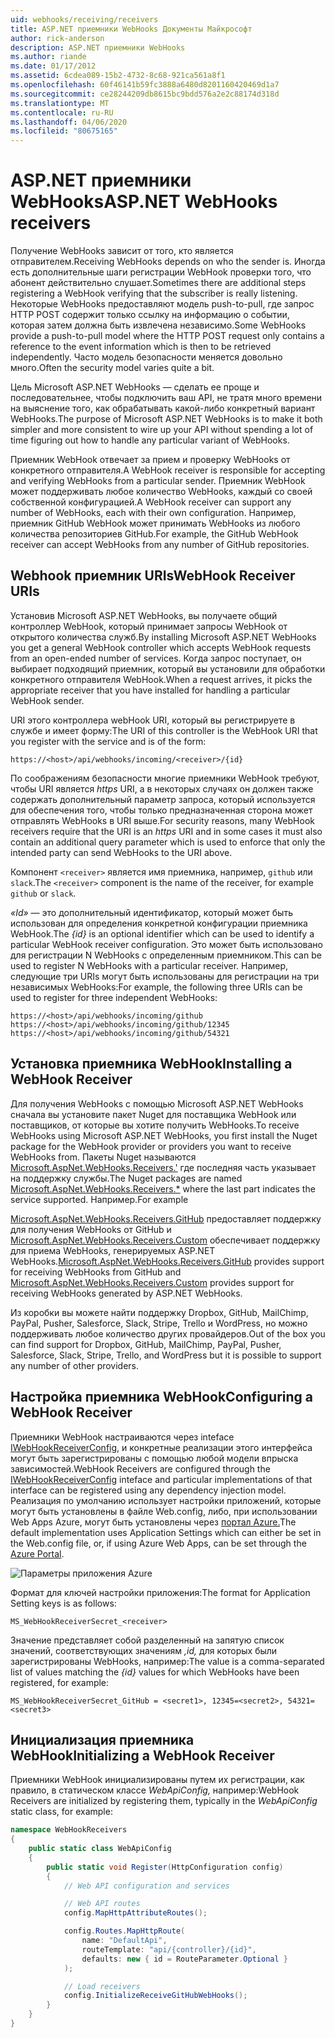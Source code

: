 ```yaml
---
uid: webhooks/receiving/receivers
title: ASP.NET приемники WebHooks Документы Майкрософт
author: rick-anderson
description: ASP.NET приемники WebHooks
ms.author: riande
ms.date: 01/17/2012
ms.assetid: 6cdea089-15b2-4732-8c68-921ca561a8f1
ms.openlocfilehash: 60f46141b59fc3888a6480d8201160420469d1a7
ms.sourcegitcommit: ce28244209db8615bc9bdd576a2e2c88174d318d
ms.translationtype: MT
ms.contentlocale: ru-RU
ms.lasthandoff: 04/06/2020
ms.locfileid: "80675165"
---
```

# <a name="aspnet-webhooks-receivers"></a><span data-ttu-id="12ae7-103">ASP.NET приемники WebHooks</span><span class="sxs-lookup"><span data-stu-id="12ae7-103">ASP.NET WebHooks receivers</span></span>

<span data-ttu-id="12ae7-104">Получение WebHooks зависит от того, кто является отправителем.</span><span class="sxs-lookup"><span data-stu-id="12ae7-104">Receiving WebHooks depends on who the sender is.</span></span> <span data-ttu-id="12ae7-105">Иногда есть дополнительные шаги регистрации WebHook проверки того, что абонент действительно слушает.</span><span class="sxs-lookup"><span data-stu-id="12ae7-105">Sometimes there are additional steps registering a WebHook verifying that the subscriber is really listening.</span></span> <span data-ttu-id="12ae7-106">Некоторые WebHooks предоставляют модель push-to-pull, где запрос HTTP POST содержит только ссылку на информацию о событии, которая затем должна быть извлечена независимо.</span><span class="sxs-lookup"><span data-stu-id="12ae7-106">Some WebHooks provide a push-to-pull model where the HTTP POST request only contains a reference to the event information which is then to be retrieved independently.</span></span> <span data-ttu-id="12ae7-107">Часто модель безопасности меняется довольно много.</span><span class="sxs-lookup"><span data-stu-id="12ae7-107">Often the security model varies quite a bit.</span></span>

<span data-ttu-id="12ae7-108">Цель Microsoft ASP.NET WebHooks — сделать ее проще и последовательнее, чтобы подключить ваш API, не тратя много времени на выяснение того, как обрабатывать какой-либо конкретный вариант WebHooks.</span><span class="sxs-lookup"><span data-stu-id="12ae7-108">The purpose of Microsoft ASP.NET WebHooks is to make it both simpler and more consistent to wire up your API without spending a lot of time figuring out how to handle any particular variant of WebHooks.</span></span>

<span data-ttu-id="12ae7-109">Приемник WebHook отвечает за прием и проверку WebHooks от конкретного отправителя.</span><span class="sxs-lookup"><span data-stu-id="12ae7-109">A WebHook receiver is responsible for accepting and verifying WebHooks from a particular sender.</span></span> <span data-ttu-id="12ae7-110">Приемник WebHook может поддерживать любое количество WebHooks, каждый со своей собственной конфигурацией.</span><span class="sxs-lookup"><span data-stu-id="12ae7-110">A WebHook receiver can support any number of WebHooks, each with their own configuration.</span></span> <span data-ttu-id="12ae7-111">Например, приемник GitHub WebHook может принимать WebHooks из любого количества репозиториев GitHub.</span><span class="sxs-lookup"><span data-stu-id="12ae7-111">For example, the GitHub WebHook receiver can accept WebHooks from any number of GitHub repositories.</span></span>

## <a name="webhook-receiver-uris"></a><span data-ttu-id="12ae7-112">Webhook приемник URIs</span><span class="sxs-lookup"><span data-stu-id="12ae7-112">WebHook Receiver URIs</span></span>

<span data-ttu-id="12ae7-113">Установив Microsoft ASP.NET WebHooks, вы получаете общий контроллер WebHook, который принимает запросы WebHook от открытого количества служб.</span><span class="sxs-lookup"><span data-stu-id="12ae7-113">By installing Microsoft ASP.NET WebHooks you get a general WebHook controller which accepts WebHook requests from an open-ended number of services.</span></span> <span data-ttu-id="12ae7-114">Когда запрос поступает, он выбирает подходящий приемник, который вы установили для обработки конкретного отправителя WebHook.</span><span class="sxs-lookup"><span data-stu-id="12ae7-114">When a request arrives, it picks the appropriate receiver that you have installed for handling a particular WebHook sender.</span></span>

<span data-ttu-id="12ae7-115">URI этого контроллера webHook URI, который вы регистрируете в службе и имеет форму:</span><span class="sxs-lookup"><span data-stu-id="12ae7-115">The URI of this controller is the WebHook URI that you register with the service and is of the form:</span></span>

```
https://<host>/api/webhooks/incoming/<receiver>/{id}
```

<span data-ttu-id="12ae7-116">По соображениям безопасности многие приемники WebHook требуют, чтобы URI является *https* URI, а в некоторых случаях он должен также содержать дополнительный параметр запроса, который используется для обеспечения того, чтобы только предназначенная сторона может отправлять WebHooks в URI выше.</span><span class="sxs-lookup"><span data-stu-id="12ae7-116">For security reasons, many WebHook receivers require that the URI is an *https* URI and in some cases it must also contain an additional query parameter which is used to enforce that only the intended party can send WebHooks to the URI above.</span></span>

<span data-ttu-id="12ae7-117">Компонент `<receiver>` является имя приемника, например, `github` или `slack`.</span><span class="sxs-lookup"><span data-stu-id="12ae7-117">The `<receiver>` component is the name of the receiver, for example `github` or `slack`.</span></span>

<span data-ttu-id="12ae7-118">*«Id»* — это дополнительный идентификатор, который может быть использован для определения конкретной конфигурации приемника WebHook.</span><span class="sxs-lookup"><span data-stu-id="12ae7-118">The *{id}* is an optional identifier which can be used to identify a particular WebHook receiver configuration.</span></span> <span data-ttu-id="12ae7-119">Это может быть использовано для регистрации N WebHooks с определенным приемником.</span><span class="sxs-lookup"><span data-stu-id="12ae7-119">This can be used to register N WebHooks with a particular receiver.</span></span> <span data-ttu-id="12ae7-120">Например, следующие три URIs могут быть использованы для регистрации на три независимых WebHooks:</span><span class="sxs-lookup"><span data-stu-id="12ae7-120">For example, the following three URIs can be used to register for three independent WebHooks:</span></span>

```
https://<host>/api/webhooks/incoming/github
https://<host>/api/webhooks/incoming/github/12345
https://<host>/api/webhooks/incoming/github/54321
```

## <a name="installing-a-webhook-receiver"></a><span data-ttu-id="12ae7-121">Установка приемника WebHook</span><span class="sxs-lookup"><span data-stu-id="12ae7-121">Installing a WebHook Receiver</span></span>

<span data-ttu-id="12ae7-122">Для получения WebHooks с помощью Microsoft ASP.NET WebHooks сначала вы установите пакет Nuget для поставщика WebHook или поставщиков, от которые вы хотите получить WebHooks.</span><span class="sxs-lookup"><span data-stu-id="12ae7-122">To receive WebHooks using Microsoft ASP.NET WebHooks, you first install the Nuget package for the WebHook provider or providers you want to receive WebHooks from.</span></span> <span data-ttu-id="12ae7-123">Пакеты Nuget называются [Microsoft.AspNet.WebHooks.Receivers.'](https://www.nuget.org/packages?q=Microsoft.AspNet.WebHooks.Receivers) где последняя часть указывает на поддержку службы.</span><span class="sxs-lookup"><span data-stu-id="12ae7-123">The Nuget packages are named [Microsoft.AspNet.WebHooks.Receivers.\*](https://www.nuget.org/packages?q=Microsoft.AspNet.WebHooks.Receivers) where the last part indicates the service supported.</span></span> <span data-ttu-id="12ae7-124">Например.</span><span class="sxs-lookup"><span data-stu-id="12ae7-124">For example</span></span>

<span data-ttu-id="12ae7-125">[Microsoft.AspNet.WebHooks.Receivers.GitHub](https://www.nuget.org/packages?q=Microsoft.AspNet.WebHooks.Receivers.GitHub) предоставляет поддержку для получения WebHooks от GitHub и [Microsoft.AspNet.WebHooks.Receivers.Custom](https://www.nuget.org/packages?q=Microsoft.AspNet.WebHooks.Receivers.Custom) обеспечивает поддержку для приема WebHooks, генерируемых ASP.NET WebHooks.</span><span class="sxs-lookup"><span data-stu-id="12ae7-125">[Microsoft.AspNet.WebHooks.Receivers.GitHub](https://www.nuget.org/packages?q=Microsoft.AspNet.WebHooks.Receivers.GitHub) provides support for receiving WebHooks from GitHub and [Microsoft.AspNet.WebHooks.Receivers.Custom](https://www.nuget.org/packages?q=Microsoft.AspNet.WebHooks.Receivers.Custom) provides support for receiving WebHooks generated by ASP.NET WebHooks.</span></span>

<span data-ttu-id="12ae7-126">Из коробки вы можете найти поддержку Dropbox, GitHub, MailChimp, PayPal, Pusher, Salesforce, Slack, Stripe, Trello и WordPress, но можно поддерживать любое количество других провайдеров.</span><span class="sxs-lookup"><span data-stu-id="12ae7-126">Out of the box you can find support for Dropbox, GitHub, MailChimp, PayPal, Pusher, Salesforce, Slack, Stripe, Trello, and WordPress but it is possible to support any number of other providers.</span></span>

## <a name="configuring-a-webhook-receiver"></a><span data-ttu-id="12ae7-127">Настройка приемника WebHook</span><span class="sxs-lookup"><span data-stu-id="12ae7-127">Configuring a WebHook Receiver</span></span>

<span data-ttu-id="12ae7-128">Приемники WebHook настраиваются через inteface [IWebHookReceiverConfig,](https://github.com/aspnet/WebHooks/blob/master/src/Microsoft.AspNet.WebHooks.Receivers/WebHooks/IWebHookReceiverConfig.cs) и конкретные реализации этого интерфейса могут быть зарегистрированы с помощью любой модели впрыска зависимостей.</span><span class="sxs-lookup"><span data-stu-id="12ae7-128">WebHook Receivers are configured through the [IWebHookReceiverConfig](https://github.com/aspnet/WebHooks/blob/master/src/Microsoft.AspNet.WebHooks.Receivers/WebHooks/IWebHookReceiverConfig.cs) inteface and particular implementations of that interface can be registered using any dependency injection model.</span></span> <span data-ttu-id="12ae7-129">Реализация по умолчанию использует настройки приложений, которые могут быть установлены в файле Web.config, либо, при использовании Web Apps Azure, могут быть установлены через [портал Azure.](https://portal.azure.com/)</span><span class="sxs-lookup"><span data-stu-id="12ae7-129">The default implementation uses Application Settings which can either be set in the Web.config file, or, if using Azure Web Apps, can be set through the [Azure Portal](https://portal.azure.com/).</span></span>

![Параметры приложения Azure](_static/AzureAppSettings.png)

<span data-ttu-id="12ae7-131">Формат для ключей настройки приложения:</span><span class="sxs-lookup"><span data-stu-id="12ae7-131">The format for Application Setting keys is as follows:</span></span>

```
MS_WebHookReceiverSecret_<receiver>
```

<span data-ttu-id="12ae7-132">Значение представляет собой разделенный на запятую список значений, соответствующих значениям *,id,* для которых были зарегистрированы WebHooks, например:</span><span class="sxs-lookup"><span data-stu-id="12ae7-132">The value is a comma-separated list of values matching the *{id}* values for which WebHooks have been registered, for example:</span></span>

```
MS_WebHookReceiverSecret_GitHub = <secret1>, 12345=<secret2>, 54321=<secret3>
```

## <a name="initializing-a-webhook-receiver"></a><span data-ttu-id="12ae7-133">Инициализация приемника WebHook</span><span class="sxs-lookup"><span data-stu-id="12ae7-133">Initializing a WebHook Receiver</span></span>

<span data-ttu-id="12ae7-134">Приемники WebHook инициализированы путем их регистрации, как правило, в статическом классе *WebApiConfig,* например:</span><span class="sxs-lookup"><span data-stu-id="12ae7-134">WebHook Receivers are initialized by registering them, typically in the *WebApiConfig* static class, for example:</span></span>

```csharp
namespace WebHookReceivers
{
    public static class WebApiConfig
    {
        public static void Register(HttpConfiguration config)
        {
            // Web API configuration and services

            // Web API routes
            config.MapHttpAttributeRoutes();

            config.Routes.MapHttpRoute(
                name: "DefaultApi",
                routeTemplate: "api/{controller}/{id}",
                defaults: new { id = RouteParameter.Optional }
            );

            // Load receivers
            config.InitializeReceiveGitHubWebHooks();
        }
    }
}
```
